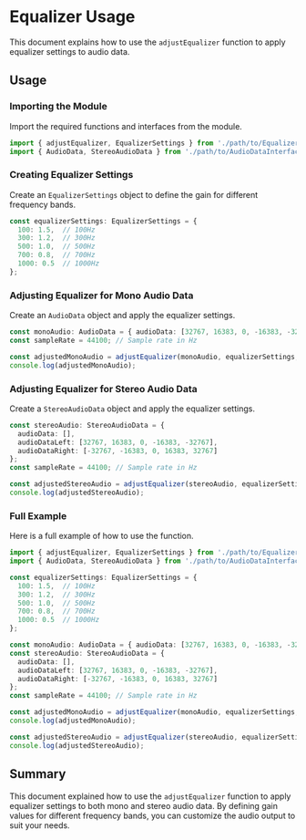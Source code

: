 # Equalizer Usage

This document explains how to use the `adjustEqualizer` function to apply equalizer settings to audio data.

## Usage

### Importing the Module

Import the required functions and interfaces from the module.

```typescript
import { adjustEqualizer, EqualizerSettings } from './path/to/Equalizer';
import { AudioData, StereoAudioData } from './path/to/AudioDataInterfaces';
```

### Creating Equalizer Settings

Create an `EqualizerSettings` object to define the gain for different frequency bands.

```typescript
const equalizerSettings: EqualizerSettings = {
  100: 1.5,  // 100Hz
  300: 1.2,  // 300Hz
  500: 1.0,  // 500Hz
  700: 0.8,  // 700Hz
  1000: 0.5  // 1000Hz
};
```

### Adjusting Equalizer for Mono Audio Data

Create an `AudioData` object and apply the equalizer settings.

```typescript
const monoAudio: AudioData = { audioData: [32767, 16383, 0, -16383, -32767] };
const sampleRate = 44100; // Sample rate in Hz

const adjustedMonoAudio = adjustEqualizer(monoAudio, equalizerSettings, sampleRate);
console.log(adjustedMonoAudio);
```

### Adjusting Equalizer for Stereo Audio Data

Create a `StereoAudioData` object and apply the equalizer settings.

```typescript
const stereoAudio: StereoAudioData = { 
  audioData: [], 
  audioDataLeft: [32767, 16383, 0, -16383, -32767], 
  audioDataRight: [-32767, -16383, 0, 16383, 32767] 
};
const sampleRate = 44100; // Sample rate in Hz

const adjustedStereoAudio = adjustEqualizer(stereoAudio, equalizerSettings, sampleRate);
console.log(adjustedStereoAudio);
```

### Full Example

Here is a full example of how to use the function.

```typescript
import { adjustEqualizer, EqualizerSettings } from './path/to/Equalizer';
import { AudioData, StereoAudioData } from './path/to/AudioDataInterfaces';

const equalizerSettings: EqualizerSettings = {
  100: 1.5,  // 100Hz
  300: 1.2,  // 300Hz
  500: 1.0,  // 500Hz
  700: 0.8,  // 700Hz
  1000: 0.5  // 1000Hz
};

const monoAudio: AudioData = { audioData: [32767, 16383, 0, -16383, -32767] };
const stereoAudio: StereoAudioData = { 
  audioData: [], 
  audioDataLeft: [32767, 16383, 0, -16383, -32767], 
  audioDataRight: [-32767, -16383, 0, 16383, 32767] 
};
const sampleRate = 44100; // Sample rate in Hz

const adjustedMonoAudio = adjustEqualizer(monoAudio, equalizerSettings, sampleRate);
console.log(adjustedMonoAudio);

const adjustedStereoAudio = adjustEqualizer(stereoAudio, equalizerSettings, sampleRate);
console.log(adjustedStereoAudio);
```

## Summary

This document explained how to use the `adjustEqualizer` function to apply equalizer settings to both mono and stereo audio data. By defining gain values for different frequency bands, you can customize the audio output to suit your needs.
